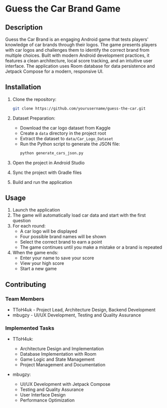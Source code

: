 # Guess the Car Brand Game

## Description
Guess the Car Brand is an engaging Android game that tests players' knowledge of car brands through their logos. The game presents players with car logos and challenges them to identify the correct brand from multiple choices. Built with modern Android development practices, it features a clean architecture, local score tracking, and an intuitive user interface. The application uses Room database for data persistence and Jetpack Compose for a modern, responsive UI.

## Installation
1. Clone the repository:
   ```bash
   git clone https://github.com/yourusername/guess-the-car.git
   ```

2. Dataset Preparation:
   - Download the car logo dataset from Kaggle
   - Create a `data` directory in the project root
   - Extract the dataset to `data/Car_Logo_Dataset`
   - Run the Python script to generate the JSON file:
     ```bash
     python generate_cars_json.py
     ```

3. Open the project in Android Studio
4. Sync the project with Gradle files
5. Build and run the application

## Usage
1. Launch the application
2. The game will automatically load car data and start with the first question
3. For each round:
   - A car logo will be displayed
   - Four possible brand names will be shown
   - Select the correct brand to earn a point
   - The game continues until you make a mistake or a brand is repeated
4. When the game ends:
   - Enter your name to save your score
   - View your high score
   - Start a new game

## Contributing
### Team Members
- TToH4uk - Project Lead, Architecture Design, Backend Development
- mbugzy - UI/UX Development, Testing and Quality Assurance

### Implemented Tasks
- TToH4uk:
  - Architecture Design and Implementation
  - Database Implementation with Room
  - Game Logic and State Management
  - Project Management and Documentation

- mbugzy:
  - UI/UX Development with Jetpack Compose
  - Testing and Quality Assurance
  - User Interface Design
  - Performance Optimization
